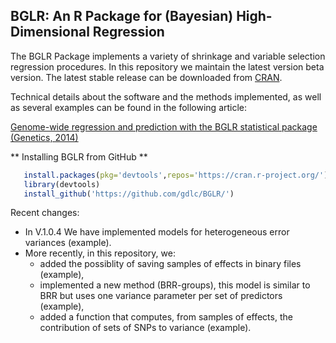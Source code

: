 ## BGLR: An R Package for (Bayesian) High-Dimensional Regression

The BGLR Package implements a variety of shrinkage and variable selection regression procedures. In this repository we maintain the latest
version beta version. The latest stable release can be downloaded from [CRAN](https://cran.r-project.org/web/packages/BGLR/index.html).

Technical details about the software and the methods implemented, as well as several examples can be found in the following article:

[Genome-wide regression and prediction with the BGLR statistical package (Genetics, 2014)](http://www.ncbi.nlm.nih.gov/pubmed/25009151)

** Installing BGLR from GitHub **

```R
   install.packages(pkg='devtools',repos='https://cran.r-project.org/')  #1# install devtools
   library(devtools)                                                     #2# load the library
   install_github('https://github.com/gdlc/BGLR/')                       #3# install BGLR from GitHub
```

Recent changes:
   - In V.1.0.4 We have implemented models for heterogeneous error variances (example).
   - More recently, in this repository, we:
      - added the possiblity of saving samples of effects in binary files (example),
      - implemented a new method (BRR-groups), this model is similar to BRR but uses one variance parameter per set of predictors (example),
      - added a function that computes, from samples of effects, the contribution of sets of SNPs to variance (example).
            

            
